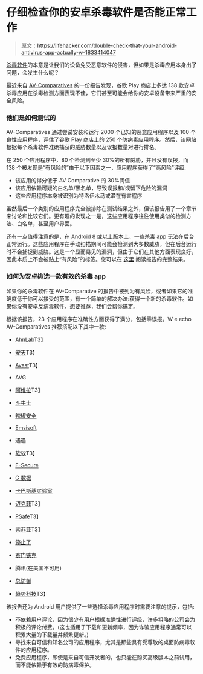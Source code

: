# 仔细检查你的安卓杀毒软件是否能正常工作

> 原文：<https://lifehacker.com/double-check-that-your-android-antivirus-app-actually-w-1833414047>

[杀毒软件](https://lifehacker.com/the-best-antivirus-app-for-windows-5865356)的本意是让我们的设备免受恶意软件的侵害，但如果是杀毒应用本身出了问题，会发生什么呢？



最近来自 [AV-Comparatives](https://www.av-comparatives.org/tests/android-test-2019-250-apps/) 的一份报告发现，谷歌 Play 商店上多达 138 款安卓杀毒应用在杀毒检测方面表现不佳，它们甚至可能会给你的安卓设备带来严重的安全风险。

### 他们是如何测试的

AV-Comparatives 通过尝试安装和运行 2000 个已知的恶意应用程序以及 100 个良性应用程序，评估了谷歌 Play 商店上的 250 个防病毒应用程序。然后，该网站根据每个杀毒软件准确捕获的威胁数量以及误报数量对进行排名。

在 250 个应用程序中，80 个检测到至少 30%的所有威胁，并且没有误报，而 138 个被发现是“有风险的”由于以下因素之一，应用程序获得了“高风险”评级:

*   该应用的得分低于 AV Comparative 的 30%阈值
*   该应用依赖可疑的白名单/黑名单，导致误报和/或留下危险的漏洞
*   这些应用程序本身被识别为特洛伊木马或潜在有害程序

虽然最后一个类别的应用程序完全被排除在测试结果之外，但该报告用了一个章节来讨论和比较它们。更有趣的发现之一是，这些应用程序往往使用类似的检测方法、白名单，甚至用户界面。

还有一点值得注意的是，在 Android 8 或以上版本上，一些杀毒 app 无法在后台正常运行。这些应用程序在手动扫描期间可能会检测到大多数威胁，但在后台运行时不会捕捉到威胁。这是一个显而易见的漏洞，但由于它们在其他方面表现良好，因此本质上不会被贴上“有风险”的标签。您可以在 [这里](https://www.av-comparatives.org/tests/android-test-2019-250-apps/) 阅读报告的完整结果。

### 如何为安卓挑选一款有效的杀毒 app

如果你的杀毒软件在 AV-Comparative 的报告中被列为有风险，或者如果它的准确度低于你可以接受的范围，有一个简单的解决办法:获得一个新的杀毒软件。如果你没有安卓反病毒软件，想要推荐，我们会帮你搞定。

根据该报告，23 个应用程序在准确性方面获得了满分，包括零误报。W e echo AV-Comparatives 推荐搭配以下其中一款:

*   [AhnLab](https://play.google.com/store/apps/details?id=com.ahnlab.v3mobilesecurity.soda)T3】
*   [安天](https://play.google.com/store/apps/details?id=com.antiy.avl&hl=en_US)T3】
*   [Avast](https://play.google.com/store/apps/details?id=com.avast.android.mobilesecurity)T3】
*   AVG
*   [阿维拉](https://play.google.com/store/apps/details?id=com.avira.android)T3】

*   [斗牛士](https://play.google.com/store/apps/details?id=com.bullguard.mobile.mobilesecurity)
*   [辣椒安全](https://play.google.com/store/apps/details?id=com.chilisecurity.security)
*   [Emsisoft](https://play.google.com/store/apps/details?id=com.emsisoft.security)
*   遇遇
*   [软软](https://play.google.com/store/apps/details?id=com.estsoft.alyac)T3】
*   [F-Secure](https://play.google.com/store/apps/details?id=com.fsecure.ms.dc)
*   [G 数据](https://play.google.com/store/apps/details?id=de.gdata.mobilesecurity)
*   [卡巴斯基实验室](https://play.google.com/store/apps/details?id=com.kms.free)
*   [迈克菲](https://play.google.com/store/apps/details?id=com.wsandroid.suite)T3】
*   [PSafe](https://play.google.com/store/apps/details?id=com.psafe.msuite)T3】
*   [索菲亚](https://play.google.com/store/apps/details?id=com.sophos.smsec)T3】
*   [停止了](https://www.stopzilla.com/products/stopzilla-mobile/)
*   [赛门铁克](https://play.google.com/store/apps/details?id=com.symantec.mobilesecurity&hl=en_US)
*   腾讯(在美国不可用)
*   [总防御](https://play.google.com/store/apps/details?id=com.totaldefense.newsecurity)
*   [趋势科技](https://play.google.com/store/apps/details?id=com.trendmicro.tmmspersonal)T3】

该报告还为 Android 用户提供了一些选择杀毒应用程序时需要注意的提示，包括:

*   不依赖用户评论，因为很少有用户根据准确性进行评级，许多粗略的公司会为积极的评论付费。(这也适用于下载和更新频率，因为诈骗应用程序通常可以积累大量的下载量并频繁更新。)
*   寻找来自可信和知名公司的应用程序，尤其是那些具有受尊敬的桌面防病毒软件的应用程序。
*   免费应用程序，即使是来自可信开发者的，也只能在购买高级版本之前试用，而不能依赖于有效的防病毒保护。